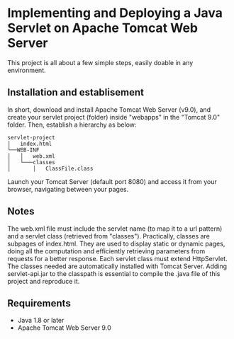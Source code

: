# Implementing and Deploying a Java Servlet on Apache Tomcat Web Server

This project is all about a few simple steps, easily doable in any environment.
## Installation and establisement
In short, download and install Apache Tomcat Web Server (v9.0), and create your servlet project (folder) inside "webapps" in the "Tomcat 9.0" folder. Then, establish a hierarchy as below:
```
servlet-project
│   index.html
└──WEB-INF
│   │   web.xml
│   └───classes
│       │   ClassFile.class
```
Launch your Tomcat Server (default port 8080) and access it from your browser, navigating between your pages.

## Notes
The web.xml file must include the servlet name (to map it to a url pattern) and a servlet class (retrieved from "classes"). Practically, classes are subpages of index.html. They are used to display static or dynamic pages, doing all the computation and efficiently retrieving parameters from requests for a better response.
Each servlet class must extend HttpServlet.
The classes needed are automatically installed with Tomcat Server. Adding servlet-api.jar to the classpath is essential to compile the .java file of this project and reproduce it.

## Requirements
- Java 1.8 or later
- Apache Tomcat Web Server 9.0

